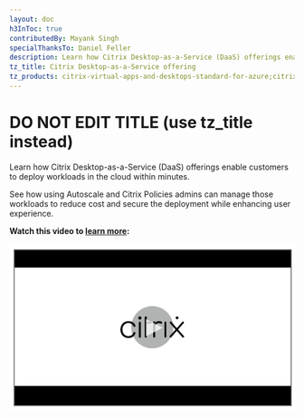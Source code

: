 ```yaml
---
layout: doc
h3InToc: true
contributedBy: Mayank Singh
specialThanksTo: Daniel Feller
description: Learn how Citrix Desktop-as-a-Service (DaaS) offerings enable customers to deploy workloads in the cloud within minutes.
tz_title: Citrix Desktop-as-a-Service offering
tz_products: citrix-virtual-apps-and-desktops-standard-for-azure;citrix-virtual-apps-and-desktops;
---
```

# DO NOT EDIT TITLE (use tz_title instead)

Learn how Citrix Desktop-as-a-Service (DaaS) offerings enable customers to deploy workloads in the cloud within minutes.

See how using Autoscale and Citrix Policies admins can manage those workloads to reduce cost and secure the deployment while enhancing user experience.

**Watch this video to [learn more](https://www.youtube.com/watch?v=g65pjZeDoU0):**

[![Citrix DaaS](/en-us/tech-zone/learn/media/shared_video-placeholder.png)](https://www.youtube.com/watch?v=g65pjZeDoU0)
